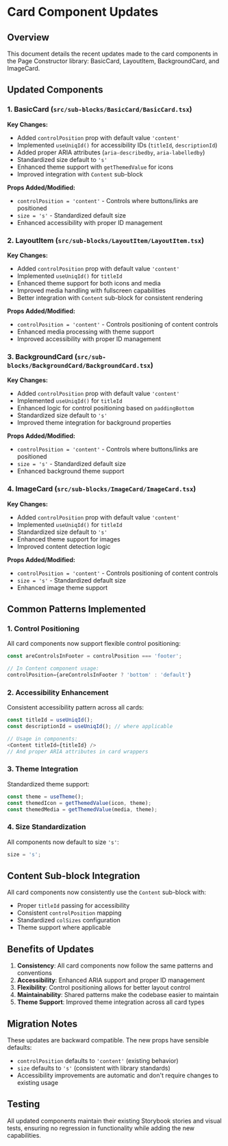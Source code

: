 # Card Component Updates

## Overview

This document details the recent updates made to the card components in the Page Constructor library: BasicCard, LayoutItem, BackgroundCard, and ImageCard.

## Updated Components

### 1. BasicCard (`src/sub-blocks/BasicCard/BasicCard.tsx`)

**Key Changes:**

- Added `controlPosition` prop with default value `'content'`
- Implemented `useUniqId()` for accessibility IDs (`titleId`, `descriptionId`)
- Added proper ARIA attributes (`aria-describedby`, `aria-labelledby`)
- Standardized size default to `'s'`
- Enhanced theme support with `getThemedValue` for icons
- Improved integration with `Content` sub-block

**Props Added/Modified:**

- `controlPosition = 'content'` - Controls where buttons/links are positioned
- `size = 's'` - Standardized default size
- Enhanced accessibility with proper ID management

### 2. LayoutItem (`src/sub-blocks/LayoutItem/LayoutItem.tsx`)

**Key Changes:**

- Added `controlPosition` prop with default value `'content'`
- Implemented `useUniqId()` for `titleId`
- Enhanced theme support for both icons and media
- Improved media handling with fullscreen capabilities
- Better integration with `Content` sub-block for consistent rendering

**Props Added/Modified:**

- `controlPosition = 'content'` - Controls positioning of content controls
- Enhanced media processing with theme support
- Improved accessibility with proper ID management

### 3. BackgroundCard (`src/sub-blocks/BackgroundCard/BackgroundCard.tsx`)

**Key Changes:**

- Added `controlPosition` prop with default value `'content'`
- Implemented `useUniqId()` for `titleId`
- Enhanced logic for control positioning based on `paddingBottom`
- Standardized size default to `'s'`
- Improved theme integration for background properties

**Props Added/Modified:**

- `controlPosition = 'content'` - Controls where buttons/links are positioned
- `size = 's'` - Standardized default size
- Enhanced background theme support

### 4. ImageCard (`src/sub-blocks/ImageCard/ImageCard.tsx`)

**Key Changes:**

- Added `controlPosition` prop with default value `'content'`
- Implemented `useUniqId()` for `titleId`
- Standardized size default to `'s'`
- Enhanced theme support for images
- Improved content detection logic

**Props Added/Modified:**

- `controlPosition = 'content'` - Controls positioning of content controls
- `size = 's'` - Standardized default size
- Enhanced image theme support

## Common Patterns Implemented

### 1. Control Positioning

All card components now support flexible control positioning:

```typescript
const areControlsInFooter = controlPosition === 'footer';

// In Content component usage:
controlPosition={areControlsInFooter ? 'bottom' : 'default'}
```

### 2. Accessibility Enhancement

Consistent accessibility pattern across all cards:

```typescript
const titleId = useUniqId();
const descriptionId = useUniqId(); // where applicable

// Usage in components:
<Content titleId={titleId} />
// And proper ARIA attributes in card wrappers
```

### 3. Theme Integration

Standardized theme support:

```typescript
const theme = useTheme();
const themedIcon = getThemedValue(icon, theme);
const themedMedia = getThemedValue(media, theme);
```

### 4. Size Standardization

All components now default to size `'s'`:

```typescript
size = 's';
```

## Content Sub-block Integration

All card components now consistently use the `Content` sub-block with:

- Proper `titleId` passing for accessibility
- Consistent `controlPosition` mapping
- Standardized `colSizes` configuration
- Theme support where applicable

## Benefits of Updates

1. **Consistency**: All card components now follow the same patterns and conventions
2. **Accessibility**: Enhanced ARIA support and proper ID management
3. **Flexibility**: Control positioning allows for better layout control
4. **Maintainability**: Shared patterns make the codebase easier to maintain
5. **Theme Support**: Improved theme integration across all card types

## Migration Notes

These updates are backward compatible. The new props have sensible defaults:

- `controlPosition` defaults to `'content'` (existing behavior)
- `size` defaults to `'s'` (consistent with library standards)
- Accessibility improvements are automatic and don't require changes to existing usage

## Testing

All updated components maintain their existing Storybook stories and visual tests, ensuring no regression in functionality while adding the new capabilities.
